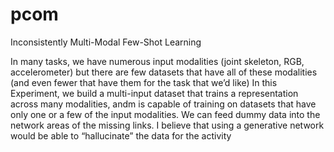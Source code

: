 # pcom
Inconsistently Multi-Modal Few-Shot Learning

In many tasks, we have numerous input modalities (joint skeleton, RGB, accelerometer) but there are few datasets that have all of these modalities (and even fewer that have them for the task that we’d like) In this Experiment, we build a multi-input dataset that trains a representation across many modalities, andm is capable of training on datasets that have only one or a few of the input modalities.
We can feed dummy data into the network areas of the missing links. I believe that using a generative network would be able to “hallucinate” the data for the activity
